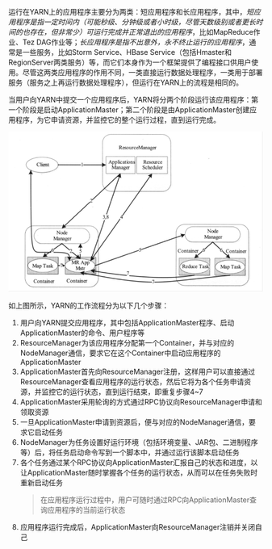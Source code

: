 运行在YARN上的应用程序主要分为两类：短应用程序和长应用程序，其中，*短应用程序是指一定时间内（可能秒级、分钟级或者小时级，尽管天数级别或者更长时间的也存在，但非常少）可运行完成并正常退出的应用程序*，比如MapReduce作业、Tez DAG作业等；*长应用程序是指不出意外，永不终止运行的应用程序*，通常是一些服务，比如Storm Service、HBase Service（包括Hmaster和RegionServer两类服务）等，而它们本身作为一个框架提供了编程接口供用户使用。尽管这两类应用程序的作用不同，一类直接运行数据处理程序，一类用于部署服务（服务之上再运行数据处理程序），但运行在YARN上的流程是相同的。

当用户向YARN中提交一个应用程序后，YARN将分两个阶段运行该应用程序：第一个阶段是启动ApplicationMaster；第二个阶段是由ApplicationMaster创建应用程序，为它申请资源，并监控它的整个运行过程，直到运行完成。

![image-20200721113106066](images/image-20200721113106066.png)

如上图所示，YARN的工作流程分为以下几个步骤：

1. 用户向YARN提交应用程序，其中包括ApplicationMaster程序、启动ApplicationMaster的命令、用户程序等
2. ResourceManager为该应用程序分配第一个Container，并与对应的NodeManager通信，要求它在这个Container中启动应用程序的ApplicationMaster
3. ApplicationMaster首先向ResourceManager注册，这样用户可以直接通过ResourceManager查看应用程序的运行状态，然后它将为各个任务申请资源，并监控它的运行状态，直到运行结束，即重复步骤4~7
4. ApplicationMaster采用轮询的方式通过RPC协议向ResourceManager申请和领取资源
5. 一旦ApplicationMaster申请到资源后，便与对应的NodeManager通信，要求它启动任务
6. NodeManager为任务设置好运行环境（包括环境变量、JAR包、二进制程序等）后，将任务启动命令写到一个脚本中，并通过运行该脚本启动任务
7. 各个任务通过某个RPC协议向ApplicationMaster汇报自己的状态和进度，以让ApplicationMaster随时掌握各个任务的运行状态，从而可以在任务失败时重新启动任务
    > 在应用程序运行过程中，用户可随时通过RPC向ApplicationMaster查询应用程序的当前运行状态
8. 应用程序运行完成后，ApplicationMaster向ResourceManager注销并关闭自己